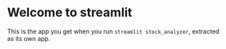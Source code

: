 # Welcome to streamlit

This is the app you get when you run `streamlit stock_analyzer`, extracted as its own app.